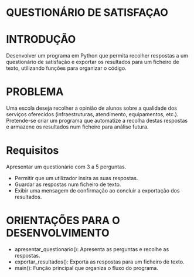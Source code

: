 <h1>QUESTIONÁRIO DE SATISFAÇAO<h1>
  
<h1>INTRODUÇÃO</h1>
  
Desenvolver um programa em Python que permita recolher respostas a um questionário de satisfação e exportar os resultados para um ficheiro de texto, utilizando funções para organizar o código.
<h1>PROBLEMA</h1>
Uma escola deseja recolher a opinião de alunos sobre a qualidade dos serviços oferecidos (infraestruturas, atendimento, equipamentos, etc.). Pretende-se criar um programa que automatize a recolha destas respostas e armazene os resultados num ficheiro para análise futura.
<h1>Requisitos</h1>
  
Apresentar um questionário com 3 a 5 perguntas.
 - Permitir que um utilizador insira as suas respostas.
 - Guardar as respostas num ficheiro de texto.
 - Exibir uma mensagem de confirmação ao concluir a exportação dos resultados.
<h1>ORIENTAÇÕES PARA O DESENVOLVIMENTO</h1>
  
- apresentar_questionario(): Apresenta as perguntas e recolhe as respostas.
- exportar_resultados(): Exporta as respostas para um ficheiro de texto.
- main(): Função principal que organiza o fluxo do programa.
